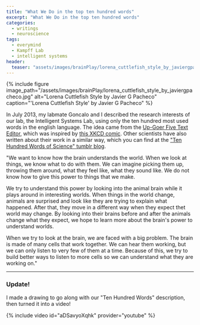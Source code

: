 ```yaml
---
title: "What We Do in the top ten hundred words"
excerpt: "What We Do in the top ten hundred words"
categories:
  - writings
  - neuroscience
tags:
  - everymind
  - Kampff Lab
  - intelligent systems
header:
  teaser: "assets/images/brainPlay/lorena_cuttlefish_style_by_javiergpacheco.jpg"
---
```


{% include figure image_path="/assets/images/brainPlay/lorena_cuttlefish_style_by_javiergpacheco.jpg" alt="Lorena Cuttlefish Style by Javier G Pacheco" caption="'Lorena Cuttlefish Style' by Javier G Pacheco" %}

In July 2013, my labmate Goncalo and I described the research interests of our lab, the Intelligent Systems Lab, using only the ten hundred most used words in the english language. The idea came from the [Up-Goer Five Text Editor](http://splasho.com/upgoer5/), which was inspired by [this XKCD comic](https://xkcd.com/1133/). Other scientists have also written about their work in a similar way, which you can find at the ["Ten Hundred Words of Science" tumblr blog](http://tenhundredwordsofscience.tumblr.com/).

"We want to know how the brain understands the world. When we look at things, we know what to do with them. We can imagine picking them up, throwing them around, what they feel like, what they sound like. We do not know how to give this power to things that we make. 

We try to understand this power by looking into the animal brain while it plays around in interesting worlds. When things in the world change, animals are surprised and look like they are trying to explain what happened. After that, they move in a different way when they expect thet world may change. By looking into their brains before and after the animals change what they expect, we hope to learn more about the brain's power to understand worlds. 

When we try to look at the brain, we are faced with a big problem. The brain is made of many cells that work together. We can hear them working, but we can only listen to very few of them at a time. Because of this, we try to build better ways to listen to more cells so we can understand what they are working on."

---
### Update!
I made a drawing to go along with our "Ten Hundred Words" description, then turned it into a video!

{% include video id="aDSavyoXqhk" provider="youtube" %}
